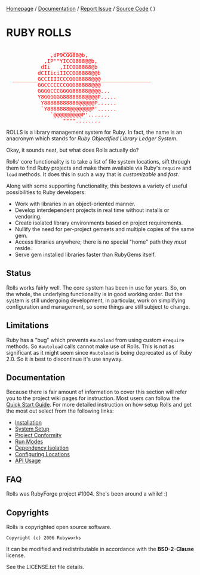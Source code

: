 [Homepage](http://rubyworks.github.com/rolls) /
[Documentation](http://wiki.github.com/rubyworks/rolls) /
[Report Issue](http://github.com/rubyworks/rolls/issues) /
[Source Code](http://github.com/rubyworks/rolls)
( )


# RUBY ROLLS

<pre style="color:red">
                  ____
              ,dP9CGG88@b,
            ,IP""YICCG888@@b,
           dIi   ,IICGG8888@b
          dCIIiciIICCGG8888@@b
  ________GCCIIIICCCGGG8888@@@________________
          GGCCCCCCCGGG88888@@@
          GGGGCCCGGGG88888@@@@...
          Y8GGGGGG8888888@@@@P.....
           Y88888888888@@@@@P......
           `Y8888888@@@@@@@P'......
              `@@@@@@@@@P'.......
                  """"........
</pre>


ROLLS is a library management system for Ruby. In fact, the name is
an anacronym which stands for *Ruby Objectified Library Ledger System*.

Okay, it sounds neat, but what does Rolls actually do?

Rolls' core functionality is to take a list of file system locations, sift
through them to find Ruby projects and make them available via Ruby's `require`
and `load` methods. It does this in such a way that is *customizable* and *fast*.

Along with some supporting functionality, this bestows a variety of useful
possibilities to Ruby developers:

* Work with libraries in an object-oriented manner.
* Develop interdependent projects in real time without installs or vendoring. 
* Create isolated library environments based on project requirements.
* Nullify the need for per-project gemsets and multiple copies of the same gem.
* Access libraries anywhere; there is no special "home" path they *must* reside.
* Serve gem installed libraries faster than RubyGems itself.


## Status

Rolls works fairly well. The core system has been in use for years.
So, on the whole, the underlying functionality is in good working order.
But the system is still undergoing development, in particular, work
on simplifying configuration and management, so some things are still
subject to change.


## Limitations

Ruby has a "bug" which prevents `#autoload` from using custom `#require`
methods. So `#autoload` calls cannot make use of Rolls.  This is not as
significant as it might seem since `#autoload` is being deprecated as
of Ruby 2.0. So it is best to discontinue it's use anyway.


## Documentation

Because there is fair amount of information to cover this section will
refer you to the project wiki pages for instruction. Most users can follow
the [Quick Start Guide](https://github.com/rubyworks/rolls/wiki/Quick-Start-Guide).
For more detailed instruction on how setup Rolls and get the most out select
from the following links:

* [Installation](https://github.com/rubyworks/rolls/wiki/Installation)
* [System Setup](https://github.com/rubyworks/rolls/wiki/System-Setup)
* [Project Conformity](https://github.com/rubyworks/library/wiki/Project-Conformity)
* [Run Modes](https://github.com/rubyworks/rolls/wiki/Run-Modes)
* [Dependency Isolation](https://github.com/rubyworks/rolls/wiki/Dependency-Isolation)
* [Configuring Locations](https://github.com/rolls/library/wiki/Configuring-Locations)
* [API Usage](https://github.com/rubyworks/rolls/wiki/API-Usage)


## FAQ

Rolls was RubyForge project #1004. She's been around a while! :)


## Copyrights

Rolls is copyrighted open source software.

    Copyright (c) 2006 Rubyworks

It can be modified and redistributable in accordance with the **BSD-2-Clause** license.

See the LICENSE.txt file details.

